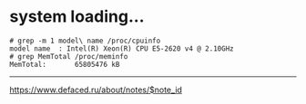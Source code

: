 # system loading...

```
# grep -m 1 model\ name /proc/cpuinfo
model name	: Intel(R) Xeon(R) CPU E5-2620 v4 @ 2.10GHz
# grep MemTotal /proc/meminfo
MemTotal:       65805476 kB
```
---
https://www.defaced.ru/about/notes/$note_id
